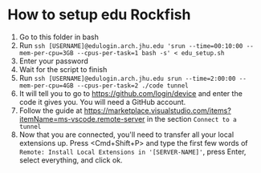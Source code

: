# How to setup edu Rockfish

1. Go to this folder in bash
2. Run `ssh [USERNAME]@edulogin.arch.jhu.edu 'srun --time=00:10:00 --mem-per-cpu=3GB --cpus-per-task=1 bash -s' < edu_setup.sh`
3. Enter your password
4. Wait for the script to finish
5. Run `ssh [USERNAME]@edulogin.arch.jhu.edu srun --time=2:00:00 --mem-per-cpu=4GB --cpus-per-task=2 ./code tunnel`
6. It will tell you to go to <https://github.com/login/device> and enter the code it gives you. You will need a GitHub account.
7. Follow the guide at <https://marketplace.visualstudio.com/items?itemName=ms-vscode.remote-server> in the section `Connect to a tunnel`
8. Now that you are connected, you'll need to transfer all your local extensions up. Press <Cmd+Shift+P> and type the first few words of `Remote: Install Local Extensions in '[SERVER-NAME]'`, press Enter, select everything, and click ok.
